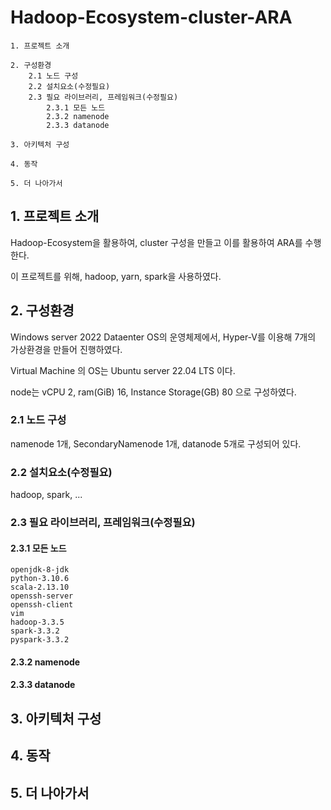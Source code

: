 Hadoop-Ecosystem-cluster-ARA
=============

```
1. 프로젝트 소개

2. 구성환경
    2.1 노드 구성
    2.2 설치요소(수정필요)
    2.3 필요 라이브러리, 프레임워크(수정필요)
        2.3.1 모든 노드
        2.3.2 namenode
        2.3.3 datanode

3. 아키텍처 구성

4. 동작

5. 더 나아가서
```

## 1. 프로젝트 소개

Hadoop-Ecosystem을 활용하여, cluster 구성을 만들고 이를 활용하여 ARA를 수행한다. 

이 프로젝트를 위해, hadoop, yarn, spark을 사용하였다.

## 2. 구성환경

Windows server 2022 Dataenter OS의 운영체제에서, Hyper-V를 이용해 7개의 가상환경을 만들어 진행하였다.

Virtual Machine 의 OS는 Ubuntu server 22.04 LTS 이다.

node는 vCPU 2, ram(GiB) 16, Instance Storage(GB) 80 으로 구성하였다. 
### 2.1 노드 구성

namenode 1개, SecondaryNamenode 1개, datanode 5개로 구성되어 있다.
### 2.2 설치요소(수정필요)

hadoop, spark, ...
### 2.3 필요 라이브러리, 프레임워크(수정필요)

#### 2.3.1 모든 노드

```
openjdk-8-jdk
python-3.10.6
scala-2.13.10
openssh-server
openssh-client
vim
hadoop-3.3.5
spark-3.3.2
pyspark-3.3.2
``` 
#### 2.3.2 namenode

#### 2.3.3 datanode

## 3. 아키텍처 구성

## 4. 동작

## 5. 더 나아가서

